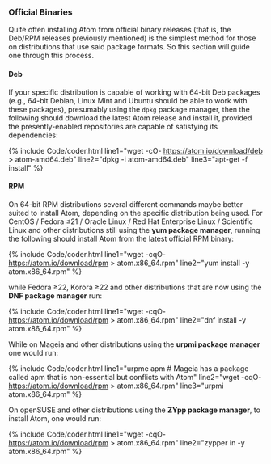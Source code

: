 ### Official Binaries
Quite often installing Atom from official binary releases (that is, the Deb/RPM releases previously mentioned) is the simplest method for those on distributions that use said package formats. So this section will guide one through this process.

#### Deb
If your specific distribution is capable of working with 64-bit Deb packages (e.g., 64-bit Debian, Linux Mint and Ubuntu should be able to work with these packages), presumably using the `dpkg` package manager, then the following should download the latest Atom release and install it, provided the presently-enabled repositories are capable of satisfying its dependencies:

{% include Code/coder.html line1="wget -cO- https://atom.io/download/deb > atom-amd64.deb" line2="dpkg -i atom-amd64.deb" line3="apt-get -f install" %}

#### RPM
On 64-bit RPM distributions several different commands maybe better suited to install Atom, depending on the specific distribution being used. For CentOS / Fedora &le;21 / Oracle Linux / Red Hat Enterprise Linux / Scientific Linux and other distributions still using the **yum package manager**, running the following should install Atom from the latest official RPM binary:

{% include Code/coder.html line1="wget -cqO- https://atom.io/download/rpm > atom.x86_64.rpm" line2="yum install -y atom.x86_64.rpm" %}

while Fedora &ge;22, Korora &ge;22 and other distributions that are now using the **DNF package manager** run:

{% include Code/coder.html line1="wget -cqO- https://atom.io/download/rpm > atom.x86_64.rpm" line2="dnf install -y atom.x86_64.rpm" %}

While on Mageia and other distributions using the **urpmi package manager** one would run:

{% include Code/coder.html line1="urpme apm # Mageia has a package called apm that is non-essential but conflicts with Atom" line2="wget -cqO- https://atom.io/download/rpm > atom.x86_64.rpm" line3="urpmi atom.x86_64.rpm" %}

On openSUSE and other distributions using the **ZYpp package manager**, to install Atom, one would run:

{% include Code/coder.html line1="wget -cqO- https://atom.io/download/rpm > atom.x86_64.rpm" line2="zypper in -y atom.x86_64.rpm" %}
